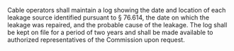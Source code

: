 Cable operators shall maintain a log showing the date and location of each leakage source identified pursuant to § 76.614, the date on which the leakage was repaired, and the probable cause of the leakage. The log shall be kept on file for a period of two years and shall be made available to authorized representatives of the Commission upon request.
                                    

